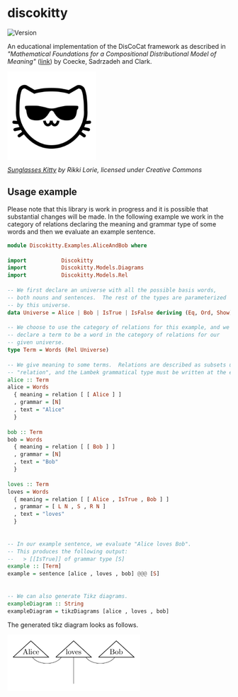# discokitty

![Version](https://img.shields.io/badge/version-0.1.0-blue.svg)

An educational implementation of the DisCoCat framework as described
in *"Mathematical Foundations for a Compositional Distributional Model
of Meaning"* ([link](https://arxiv.org/abs/1003.4394)) by Coecke,
Sadrzadeh and Clark.

<img src="https://raw.githubusercontent.com/mroman42/discokitty/master/logo.png" width="200" align="center">

*[Sunglasses Kitty](https://thenounproject.com/Gilleas/collection/kitty-emoticons/?i=359412#) 
by Rikki Lorie, licensed under Creative Commons*


## Usage example

Please note that this library is work in progress and it is possible
that substantial changes will be made.  In the following example we
work in the category of relations declaring the meaning and grammar
type of some words and then we evaluate an example sentence.

``` haskell
module Discokitty.Examples.AliceAndBob where

import           Discokitty
import           Discokitty.Models.Diagrams
import           Discokitty.Models.Rel

-- We first declare an universe with all the possible basis words,
-- both nouns and sentences.  The rest of the types are parameterized
-- by this universe.
data Universe = Alice | Bob | IsTrue | IsFalse deriving (Eq, Ord, Show)

-- We choose to use the category of relations for this example, and we
-- declare a term to be a word in the category of relations for our
-- given universe.
type Term = Words (Rel Universe)

-- We give meaning to some terms.  Relations are described as subsets using
-- "relation", and the Lambek grammatical type must be written at the end.
alice :: Term
alice = Words
  { meaning = relation [ [ Alice ] ]
  , grammar = [N]
  , text = "Alice"
  }

bob :: Term
bob = Words
  { meaning = relation [ [ Bob ] ]
  , grammar = [N]
  , text = "Bob"
  }

loves :: Term
loves = Words
  { meaning = relation [ [ Alice , IsTrue , Bob ] ]
  , grammar = [ L N , S , R N ]
  , text = "loves"
  }


-- In our example sentence, we evaluate "Alice loves Bob".
-- This produces the following output:
--   > [[IsTrue]] of grammar type [S]
example :: [Term]
example = sentence [alice , loves , bob] @@@ [S]


-- We can also generate Tikz diagrams.
exampleDiagram :: String
exampleDiagram = tikzDiagrams [alice , loves , bob]
```

The generated tikz diagram looks as follows.

<img src="https://raw.githubusercontent.com/mroman42/discokitty/master/alicelovesbob.jpg" width="300" align="center">
